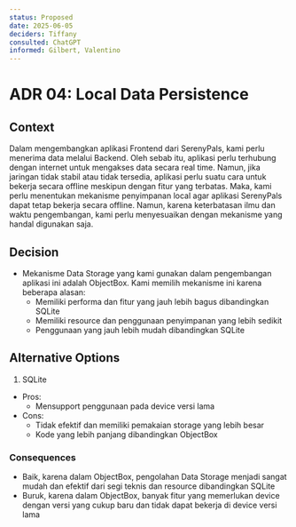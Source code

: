 ```yaml
---
status: Proposed
date: 2025-06-05
deciders: Tiffany
consulted: ChatGPT
informed: Gilbert, Valentino
---
```

# ADR 04: Local Data Persistence

## Context

Dalam mengembangkan aplikasi Frontend dari SerenyPals, kami perlu menerima data melalui Backend. Oleh sebab itu, aplikasi perlu terhubung dengan internet untuk mengakses data secara real time. Namun, jika jaringan tidak stabil atau tidak tersedia, aplikasi perlu suatu cara untuk bekerja secara offline meskipun dengan fitur yang terbatas. Maka, kami perlu menentukan mekanisme penyimpanan local agar aplikasi SerenyPals dapat tetap bekerja secara offline. Namun, karena keterbatasan ilmu dan waktu pengembangan, kami perlu menyesuaikan dengan mekanisme yang handal digunakan saja.

## Decision

* Mekanisme Data Storage yang kami gunakan dalam pengembangan aplikasi ini adalah ObjectBox. Kami memilih mekanisme ini karena beberapa alasan:
    * Memiliki performa dan fitur yang jauh lebih bagus dibandingkan SQLite
    * Memiliki resource dan penggunaan penyimpanan yang lebih sedikit
    * Penggunaan yang jauh lebih mudah dibandingkan SQLite

## Alternative Options
1. SQLite
  * Pros:
    * Mensupport penggunaan pada device versi lama
  * Cons:
    * Tidak efektif dan memiliki pemakaian storage yang lebih besar
    * Kode yang lebih panjang dibandingkan ObjectBox

### Consequences

* Baik, karena dalam ObjectBox, pengolahan Data Storage menjadi sangat mudah dan efektif dari segi teknis dan resource dibandingkan SQLite
* Buruk, karena dalam ObjectBox, banyak fitur yang memerlukan device dengan versi yang cukup baru dan tidak dapat bekerja di device versi lama